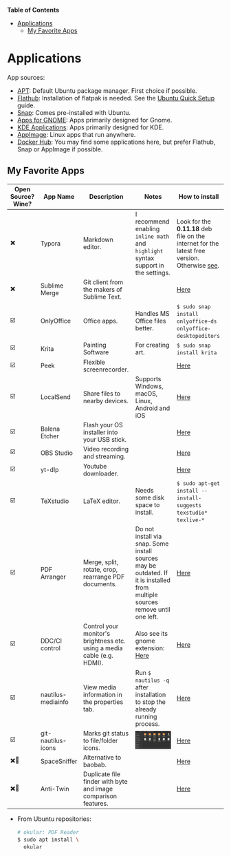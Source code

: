 <!-- START doctoc generated TOC please keep comment here to allow auto update -->
<!-- DON'T EDIT THIS SECTION, INSTEAD RE-RUN doctoc TO UPDATE -->
**Table of Contents**

- [Applications](#applications)
  - [My Favorite Apps](#my-favorite-apps)

<!-- END doctoc generated TOC please keep comment here to allow auto update -->

# Applications

App sources:

-  [APT](https://ubuntu.com/server/docs/package-management): Default Ubuntu package manager. First choice if possible.
-  [Flathub](https://flathub.org/home): Installation of flatpak is needed. See the [Ubuntu Quick Setup](https://flatpak.org/setup/Ubuntu) guide. 
-  [Snap](https://snapcraft.io/store):  Comes pre-installed with Ubuntu.                             
-  [Apps for GNOME](https://apps.gnome.org/): Apps primarily designed for Gnome.                           
-  [KDE Applications](https://apps.kde.org/): Apps primarily designed for KDE.                             
-  [AppImage](https://appimage.org/): Linux apps that run anywhere.                                
-  [Docker Hub](https://hub.docker.com/search?q=): You may find some applications here, but prefer Flathub, Snap or AppImage if possible. 

## My Favorite Apps

| Open Source? Wine?                   | App Name           | Description                                                  | Notes                                                        | How to install                                               |
| ------------------------------------ | ------------------ | ------------------------------------------------------------ | ------------------------------------------------------------ | ------------------------------------------------------------ |
| :heavy_multiplication_x:             | Typora             | Markdown editor.                                             | I recommend enabling `inline math` and `highlight` syntax support in the settings. | Look for the **0.11.18** deb file on the internet for the latest free version. Otherwise [see](https://typora.io/). |
| :heavy_multiplication_x:             | Sublime Merge      | Git client from the makers of Sublime Text.                  |                                                              | [Here](https://www.sublimemerge.com/docs/linux_repositories) |
| :ballot_box_with_check:              | OnlyOffice         | Office apps.                                                 | Handles MS Office files better.                              | `$ sudo snap install onlyoffice-ds onlyoffice-desktopeditors` |
| :ballot_box_with_check:              | Krita              | Painting Software                                            | For creating art.                                            | `$ sudo snap install krita`                                  |
| :ballot_box_with_check:              | Peek               | Flexible screenrecorder.                                     |                                                              | [Here](https://github.com/phw/peek#ubuntu)                   |
| :ballot_box_with_check:              | LocalSend          | Share files to nearby devices.                               | Supports Windows, macOS, Linux, Android and iOS              | [Here](https://localsend.org/#/)                             |
| :ballot_box_with_check:              | Balena Etcher      | Flash your OS installer into your USB stick.                 |                                                              | [Here](https://www.balena.io/etcher/)                        |
| :ballot_box_with_check:              | OBS Studio         | Video recording and streaming.                               |                                                              | [Here](https://obsproject.com/wiki/install-instructions#linux) |
| :ballot_box_with_check:              | yt-dlp             | Youtube downloader.                                          |                                                              | [Here](https://github.com/yt-dlp/yt-dlp/wiki/Installation)   |
| :ballot_box_with_check:              | TeXstudio          | LaTeX editor.                                                | Needs some disk space to install.                            | `$ sudo apt-get install --install-suggests texstudio* texlive-*` |
| :ballot_box_with_check:              | PDF Arranger       | Merge, split, rotate, crop, rearrange PDF documents.         | Do not install via snap. Some install sources may be outdated. If it is installed from multiple sources remove until one left. | [Here](https://github.com/pdfarranger/pdfarranger)           |
| :ballot_box_with_check:              | DDC/CI control     | Control your monitor's brightness etc. using a media cable (e.g. HDMI). | Also see its gnome extension: [Here](https://extensions.gnome.org/extension/2944/ddc-brightness-control/) | [Here](https://github.com/ddccontrol/ddccontrol#installation-from-official-packages) |
| :ballot_box_with_check:              | nautilus-mediainfo | View media information in the properties tab.                | Run `$ nautilus -q` after installation to stop the already running process. | [Here](https://github.com/linux-man/nautilus-mediainfo)      |
| :ballot_box_with_check:              | git-nautilus-icons | Marks git status to file/folder icons.                       | ![](https://github.com/chrisjbillington/git-nautilus-icons/raw/master/screenshot_nautilus.png) | [Here](https://github.com/chrisjbillington/git-nautilus-icons#installation) |
| :heavy_multiplication_x::wine_glass: | SpaceSniffer       | Alternative to baobab.                                       |                                                              | [Here](http://www.uderzo.it/main_products/space_sniffer/index.html) |
| :heavy_multiplication_x::wine_glass: | Anti-Twin          | Duplicate file finder with byte and image comparison features. |                                                              | [Here](http://www.joerg-rosenthal.com/en/antitwin/)          |





- From Ubuntu repositories:

  ```bash
  # okular: PDF Reader
  $ sudo apt install \
  	okular
  ```

  
